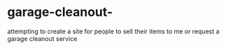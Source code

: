 # garage-cleanout-
attempting to create a site for people to sell their items to me or request a garage cleanout service
